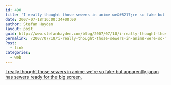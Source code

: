 ```yaml
---
id: 490
title: 'I really thought those sewers in anime we&#8217;re so fake but apparently japan has sewers ready for the big screen.'
date: 2007-07-18T16:00:34+00:00
author: Stefan Hayden
layout: post
guid: http://www.stefanhayden.com/blog/2007/07/18/i-really-thought-those-sewers-in-anime-were-so-fake-but-apparently-japan-has-sewers-ready-for-the-big-screen/
permalink: /2007/07/18/i-really-thought-those-sewers-in-anime-were-so-fake-but-apparently-japan-has-sewers-ready-for-the-big-screen/
Post:
  - link
categories:
  - web
---
```

<a href="http://algebraoflife.blogspot.com/2007/07/japanese-sewers-photo-gallery-first.html">I really thought those sewers in anime we're so fake but apparently japan has sewers ready for the big screen.</a>